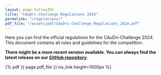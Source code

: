 ```yaml
---
layout: page-fullwidth
title: "CAuDri-Challenge Regulations 2024"
permalink: "/regulations/"
pdf_file: "/assets/pdf/CAuDri-Challenge_Regulations_2024.pdf"
---
```


Here you can find the official regulations for the CAuDri-Challenge 2024. \
This document contains all rules and guidelines for the competition. 

**There might be a more recent version available. You can always find the latest release on our [GitHub repository](https://github.com/CAuDri/regulations/releases/latest).**

{% pdf {{ page.pdf_file }} no_link height=1000px %}